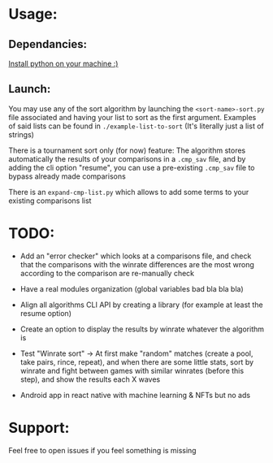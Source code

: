 # Usage:

## Dependancies:

[Install python on your machine :)](https://www.google.com/search?client=firefox-b-e&q=how+to+install+python)

## Launch:

You may use any of the sort algorithm by launching the `<sort-name>-sort.py` file associated and having your list to sort as the first argument.
Examples of said lists can be found in `./example-list-to-sort` (It's literally just a list of strings)

There is a tournament sort only (for now) feature:
The algorithm stores automatically the results of your comparisons in a `.cmp_sav` file, and by adding the cli option "resume", you can use a pre-existing `.cmp_sav` file to bypass already made comparisons

There is an `expand-cmp-list.py` which allows to add some terms to your existing comparisons list


# TODO:

- Add an "error checker" which looks at a comparisons file, and check that the comparisons with the winrate differences are the most wrong according to the comparison are re-manually check

- Have a real modules organization (global variables bad bla bla bla)

- Align all algorithms CLI API by creating a library (for example at least the resume option) 

- Create an option to display the results by winrate whatever the algorithm is

- Test "Winrate sort" -> At first make "random" matches (create a pool, take pairs, rince, repeat), and when there are some little stats, sort by winrate and fight between games with similar winrates (before this step), and show the results each X waves

- Android app in react native with machine learning & NFTs but no ads

# Support:

Feel free to open issues if you feel something is missing
